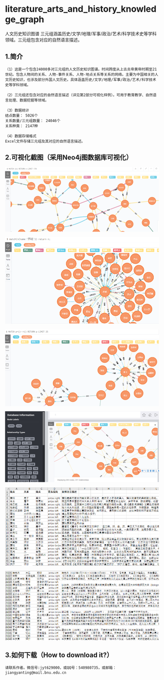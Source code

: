 # literature_arts_and_history_knowledge_graph
人文历史知识图谱 三元组涵盖历史/文学/地理/军事/政治/艺术/科学技术史等学科领域。三元组包含对应的自然语言描述。 

## 1.简介
    （1）这是一个包含24000多对三元组的人文历史知识图谱。时间跨度从上古炎帝黄帝时期至21世纪。包含人物间的关系、人物-事件关系、人物-地点关系等关系的网络。主要为中国相关的人文历史知识，也涉及部分外国人文历史。具体涵盖历史/文学/地理/军事/政治/艺术/科学技术史等学科领域。 
    
    （2）三元组还包含对应的自然语言描述（详见第2部分可视化样例）。可用于教育教学、自然语言处理、数据挖掘等领域。

    （3）数据统计
    结点数量： 5026个
    关系数量/三元组数量： 24046个
    关系种类： 2147种
    
    （4）数据存储格式
    Excel文件存储三元组及其对应的自然语言描述。

## 2.可视化截图（采用Neo4j图数据库可视化）

   ![样例1](https://github.com/JiangYanting/literature_arts_and_history_knowledge_graph/blob/main/pictures/01%20node.png)
   
   ![样例2](https://github.com/JiangYanting/literature_arts_and_history_knowledge_graph/blob/main/pictures/02%20node.png)
   
   ![样例3](https://github.com/JiangYanting/literature_arts_and_history_knowledge_graph/blob/main/pictures/03%20node.png)
   
   ![样例4](https://github.com/JiangYanting/literature_arts_and_history_knowledge_graph/blob/main/pictures/04%20node.png)
   
   ![样例5](https://github.com/JiangYanting/literature_arts_and_history_knowledge_graph/blob/main/pictures/05.png)
   
   ![样例6](https://github.com/JiangYanting/literature_arts_and_history_knowledge_graph/blob/main/pictures/06.png)
   
 ## 3.如何下载（How to download it?）
    请联系作者。微信号:jyt629000，或QQ号：540980735，或邮箱：jiangyanting@mail.bnu.edu.cn
